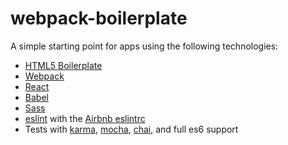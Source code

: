 # webpack-boilerplate
A simple starting point for apps using the following technologies:

  * [HTML5 Boilerplate](https://github.com/h5bp/html5-boilerplate)
  * [Webpack](https://webpack.github.io/)
  * [React](https://facebook.github.io/react/)
  * [Babel](https://github.com/babel/babel)
  * [Sass](http://sass-lang.com/)
  * [eslint](http://eslint.org/) with the [Airbnb eslintrc](https://github.com/airbnb/javascript/tree/master/packages/eslint-config-airbnb)
  * Tests with [karma](https://karma-runner.github.io), [mocha](https://mochajs.org/), [chai](http://chaijs.com/), and full es6 support
